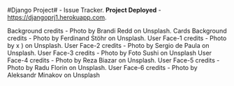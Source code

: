 #Django Project# - Issue Tracker. 
**Project Deployed** - https://djangoprj1.herokuapp.com.


Background credits - Photo by Brandi Redd on Unsplash.
Cards Background credits - Photo by Ferdinand Stöhr on Unsplash.
User Face-1 credits - Photo by x ) on Unsplash.
User Face-2 credits - Photo by Sergio de Paula on Unsplash.
User Face-3 credits - Photo by Foto Sushi on Unsplash
User Face-4 credits - Photo by Reza Biazar on Unsplash.
User Face-5 credits - Photo by Radu Florin on Unsplash.
User Face-6 credits - Photo by Aleksandr Minakov on Unsplash

